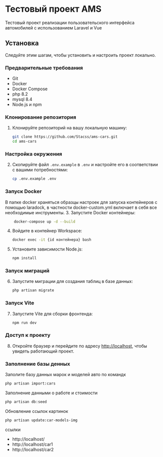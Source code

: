 # Тестовый проект AMS

Тестовый проект реализации пользовательского интерфейса автомобилей c использованием Laravel и Vue

## Установка

Следуйте этим шагам, чтобы установить и настроить проект локально.

### Предварительные требования

- Git
- Docker
- Docker Compose
- php 8.2
- mysql 8.4
- Node.js и npm

### Клонирование репозитория

1. Клонируйте репозиторий на вашу локальную машину:

    ```bash
    git clone https://github.com/Stacss/ams-cars.git
    cd ams-cars
    ```

### Настройка окружения

2. Скопируйте файл `.env.example` в `.env` и настройте его в соответствии с вашими потребностями:

    ```bash
    cp .env.example .env
    ```

### Запуск Docker
В папке docker храняться образцы настроек для запуска контейнеров с помощью laradock, в частности docker-custom.yml включает в себя все необходимые инструменты.
3. Запустите Docker контейнеры:

```bash
    docker-compose up -d --build
```

4. Войдите в контейнер Workspace:

    ```bash
    docker exec -it {id контейнера} bash
    ```

5. Установите зависимости Node.js:

    ```bash
    npm install
    ```

### Запуск миграций

6. Запустите миграции для создания таблиц в базе данных:

    ```bash
    php artisan migrate
    ```

### Запуск Vite

7. Запустите Vite для сборки фронтенда:

    ```bash
   npm run dev
    ```

### Доступ к проекту

8. Откройте браузер и перейдите по адресу [http://localhost](http://localhost), чтобы увидеть работающий проект.

### Заполнение базы денных

Заполите базу данных марок и моделей авто по командк

```bash
php artisan import:cars
```

Заполнение данными о работе и стоимости
```bash
php artisan db:seed
```
Обновление ссылок картинок
```bash
php artisan update:car-models-img
```

ссылки
- http://localhost/
- http://localhost/car1
- http://localhost/car2
